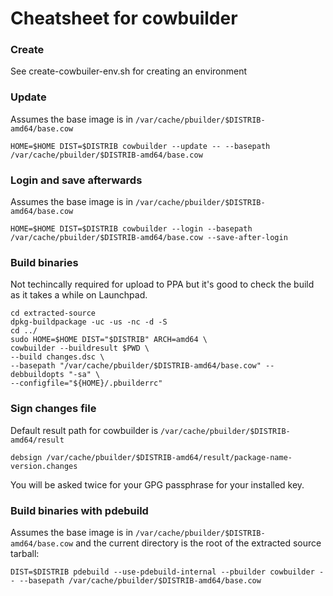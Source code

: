 Cheatsheet for cowbuilder
=========================

### Create

See create-cowbuiler-env.sh for creating an environment

### Update

Assumes the base image is in `/var/cache/pbuilder/$DISTRIB-amd64/base.cow`

```
HOME=$HOME DIST=$DISTRIB cowbuilder --update -- --basepath /var/cache/pbuilder/$DISTRIB-amd64/base.cow
```

### Login and save afterwards

Assumes the base image is in `/var/cache/pbuilder/$DISTRIB-amd64/base.cow`

```
HOME=$HOME DIST=$DISTRIB cowbuilder --login --basepath /var/cache/pbuilder/$DISTRIB-amd64/base.cow --save-after-login
```

### Build binaries 

Not techincally required for upload to PPA but it's good to check the build as it takes a while on Launchpad.

```
cd extracted-source
dpkg-buildpackage -uc -us -nc -d -S
cd ../
sudo HOME=$HOME DIST="$DISTRIB" ARCH=amd64 \
cowbuilder --buildresult $PWD \
--build changes.dsc \
--basepath "/var/cache/pbuilder/$DISTRIB-amd64/base.cow" --debbuildopts "-sa" \
--configfile="${HOME}/.pbuilderrc"
```

### Sign changes file

Default result path for cowbuilder is `/var/cache/pbuilder/$DISTRIB-amd64/result`
```
debsign /var/cache/pbuilder/$DISTRIB-amd64/result/package-name-version.changes
```

You will be asked twice for your GPG passphrase for your installed key.

### Build binaries with pdebuild

Assumes the base image is in `/var/cache/pbuilder/$DISTRIB-amd64/base.cow` and the current directory is the root of the extracted source tarball:

```
DIST=$DISTRIB pdebuild --use-pdebuild-internal --pbuilder cowbuilder -- --basepath /var/cache/pbuilder/$DISTRIB-amd64/base.cow
```

